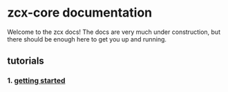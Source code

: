 # zcx-core documentation

Welcome to the zcx docs! The docs are very much under construction, but there should be enough here to get you up and running.

## tutorials

### 1. [getting started](/docs/tutorials/getting-started.md)

